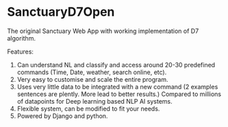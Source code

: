 # SanctuaryD7Open
The original Sanctuary Web App with working implementation of D7 algorithm.

Features:

1. Can understand NL and classify and access around 20-30 predefined commands (Time, Date, weather, search online, etc).
2. Very easy to customise and scale the entire program.
3. Uses very little data to be integrated with a new command (2 examples sentences are plently. More lead to better results.)
  Compared to millions of datapoints for Deep learning based NLP AI systems.
5. Flexible system, can be modified to fit your needs.
6. Powered by Django and python.
